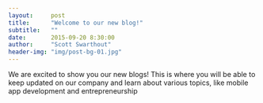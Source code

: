 ```yaml
---
layout:     post
title:      "Welcome to our new blog!"
subtitle:   ""
date:       2015-09-20 8:30:00
author:     "Scott Swarthout"
header-img: "img/post-bg-01.jpg"
---
```


<p>We are excited to show you our new blogs! This is where you will be able to keep updated on our company and learn about various topics, like mobile app development and entrepreneurship</p>
